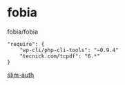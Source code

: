 fobia
=====

fobia/fobia

    "require": {
        "wp-cli/php-cli-tools": "~0.9.4"
        "tecnick.com/tcpdf": "6.*"
    }


[slim-auth](https://github.com/jeremykendall/slim-auth)
